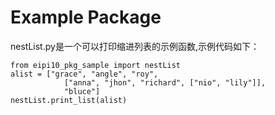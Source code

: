 # Example Package

nestList.py是一个可以打印缩进列表的示例函数,示例代码如下：

    from eipi10_pkg_sample import nestList
    alist = ["grace", "angle", "roy", 
                ["anna", "jhon", "richard", ["nio", "lily"]], 
                "bluce"]        
    nestList.print_list(alist)


